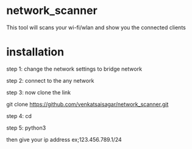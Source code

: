 # network_scanner
This tool will scans your wi-fi/wlan and show you the connected clients
# installation 
step 1: change the network settings to bridge network

step 2: connect to the any network

step 3: now clone the link

git clone https://github.com/venkatsaisagar/network_scanner.git


step 4: cd 

step 5: python3 


then give your ip address ex;123.456.789.1/24
